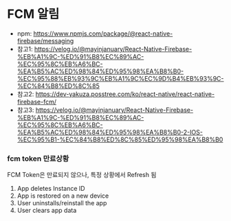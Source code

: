 # FCM 알림

- npm: https://www.npmjs.com/package/@react-native-firebase/messaging
- 참고1: https://velog.io/@mayinjanuary/React-Native-Firebase-%EB%A1%9C-%ED%91%B8%EC%89%AC-%EC%95%8C%EB%A6%BC-%EA%B5%AC%ED%98%84%ED%95%98%EA%B8%B0-%EC%95%88%EB%93%9C%EB%A1%9C%EC%9D%B4%EB%93%9C-%EC%84%B8%ED%8C%85
- 참고2: https://dev-yakuza.posstree.com/ko/react-native/react-native-firebase-fcm/
- 참고3: https://velog.io/@mayinjanuary/React-Native-Firebase-%EB%A1%9C-%ED%91%B8%EC%89%AC-%EC%95%8C%EB%A6%BC-%EA%B5%AC%ED%98%84%ED%95%98%EA%B8%B0-2-IOS-%EC%95%B1-%EC%84%B8%ED%8C%85%ED%95%98%EA%B8%B0

### fcm token 만료상황

FCM Token은 만료되지 않으나, 특정 상황에서 Refresh 됨

1. App deletes Instance ID
2. App is restored on a new device
3. User uninstalls/reinstall the app
4. User clears app data
